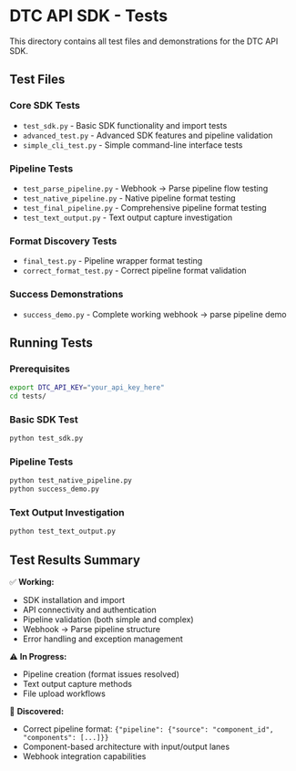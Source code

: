 # DTC API SDK - Tests

This directory contains all test files and demonstrations for the DTC API SDK.

## Test Files

### Core SDK Tests
- `test_sdk.py` - Basic SDK functionality and import tests
- `advanced_test.py` - Advanced SDK features and pipeline validation
- `simple_cli_test.py` - Simple command-line interface tests

### Pipeline Tests
- `test_parse_pipeline.py` - Webhook → Parse pipeline flow testing
- `test_native_pipeline.py` - Native pipeline format testing
- `test_final_pipeline.py` - Comprehensive pipeline format testing
- `test_text_output.py` - Text output capture investigation

### Format Discovery Tests
- `final_test.py` - Pipeline wrapper format testing
- `correct_format_test.py` - Correct pipeline format validation

### Success Demonstrations
- `success_demo.py` - Complete working webhook → parse pipeline demo

## Running Tests

### Prerequisites
```bash
export DTC_API_KEY="your_api_key_here"
cd tests/
```

### Basic SDK Test
```bash
python test_sdk.py
```

### Pipeline Tests
```bash
python test_native_pipeline.py
python success_demo.py
```

### Text Output Investigation
```bash
python test_text_output.py
```

## Test Results Summary

✅ **Working:**
- SDK installation and import
- API connectivity and authentication
- Pipeline validation (both simple and complex)
- Webhook → Parse pipeline structure
- Error handling and exception management

⚠️  **In Progress:**
- Pipeline creation (format issues resolved)
- Text output capture methods
- File upload workflows

🎯 **Discovered:**
- Correct pipeline format: `{"pipeline": {"source": "component_id", "components": [...]}}`
- Component-based architecture with input/output lanes
- Webhook integration capabilities 